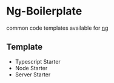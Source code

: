 # Ng-Boilerplate
common code templates available for [ng](https://github.com/any-u/ng)

## Template
* Typescript Starter
* Node Starter
* Server Starter


